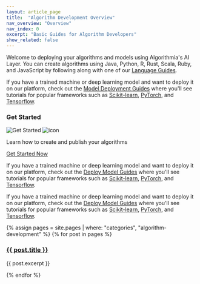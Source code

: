 ```yaml
---
layout: article_page
title:  "Algorithm Development Overview"
nav_overview: "Overview"
nav_index: 0
excerpt: "Basic Guides for Algorithm Developers"
show_related: false
---
```


<p>Welcome to deploying your algorithms and models using Algorithmia's AI Layer. You can create algorithms using Java, Python, R, Rust, Scala, Ruby, and JavaScript by following along with one of our <a href="{{ site.baseurl }}/algorithm-development/languages/">Language Guides</a>.</p> 


<p>If you have a trained machine or deep learning model and want to deploy it on our platform, check out the <a href="{{ site.baseurl }}/algorithm-development/model-guides/">Model Deployment Guides</a> where you'll see tutorials for popular frameworks such as <a href ="{{ site.baseurl }}/algorithm-development/model-guides/scikit/">Scikit-learn</a>, <a href ="{{ site.baseurl }}/algorithm-development/model-guides/pytorch/">PyTorch</a>, and <a href ="{{ site.baseurl }}/algorithm-development/model-guides/tensorflow/">Tensorflow</a>.</p>

<div class="row mb-64">
  <div class="col-md-12">
    <h3>Get Started</h3>
    <div class="dev-card">
      <img src="{{ site.baseurl }}/images/get_started.png" alt="Get Started" class="img-fill get-started-img">
      <img src="{{ site.baseurl }}/images/icons/hexicon_desktop.svg" alt="icon" class="hexicon">
      <div class="dev-card-text">
        <p class="lead">Learn how to create and publish your algorithms</p>
        <a href="{{ site.baseurl }}/algorithm-development/algorithm-basics/your-first-algo/" class="btn btn-default btn-accent">Get Started Now</a>
      </div>
    </div>
  </div>
</div>

<p>If you have a trained machine or deep learning model and want to deploy it on our platform, check out the <a href="{{ site.baseurl }}/algorithm-development/model-guides/">Deploy Model Guides</a> where you'll see tutorials for popular frameworks such as <a href ="{{ site.baseurl }}/algorithm-development/model-guides/scikit/">Scikit-learn</a>, <a href ="{{ site.baseurl }}/algorithm-development/model-guides/pytorch/">PyTorch</a>, and <a href ="{{ site.baseurl }}/algorithm-development/model-guides/tensorflow/">Tensorflow</a>.</p>

<p>If you have a trained machine or deep learning model and want to deploy it on our platform, check out the <a href="{{ site.baseurl }}/algorithm-development/model-guides/">Deploy Model Guides</a> where you'll see tutorials for popular frameworks such as <a href ="{{ site.baseurl }}/algorithm-development/model-guides/scikit/">Scikit-learn</a>, <a href ="{{ site.baseurl }}/algorithm-development/model-guides/pytorch/">PyTorch</a>, and <a href ="{{ site.baseurl }}/algorithm-development/model-guides/tensorflow/">Tensorflow</a>.</p>

<div class="row overview-container">
{% assign pages = site.pages | where: "categories", "algorithm-development" %}
{% for post in pages %}
  <div class="col-md-12 overview-brief">
    <h3><a href="{{ post.url | relative_url }}">{{ post.title }}</a></h3>
    <p class="lg">{{ post.excerpt }}</p>
  </div>
{% endfor %}
</div>
